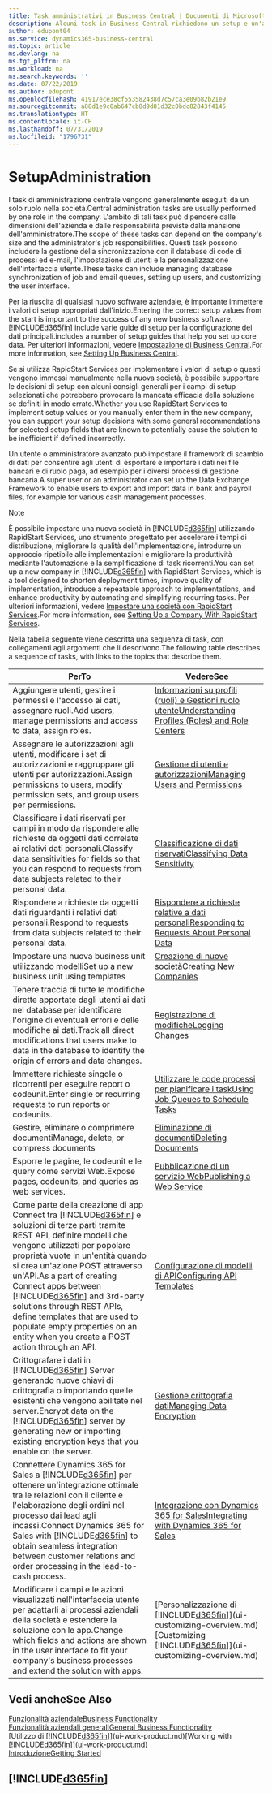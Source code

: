 ```yaml
---
title: Task amministrativi in Business Central | Documenti di Microsoft
description: Alcuni task in Business Central richiedono un setup e un'amministrazione centrale. In questa sezione, viene fornita una descrizione di tali task e informazioni su come utilizzarli.
author: edupont04
ms.service: dynamics365-business-central
ms.topic: article
ms.devlang: na
ms.tgt_pltfrm: na
ms.workload: na
ms.search.keywords: ''
ms.date: 07/22/2019
ms.author: edupont
ms.openlocfilehash: 41917ece38cf553582438d7c57ca3e09b82b21e9
ms.sourcegitcommit: a88d1e9c0ab647cb8d9d81d32c0bdc82843f4145
ms.translationtype: HT
ms.contentlocale: it-CH
ms.lasthandoff: 07/31/2019
ms.locfileid: "1796731"
---
```

# <a name="administration"></a><span data-ttu-id="41017-104">Setup</span><span class="sxs-lookup"><span data-stu-id="41017-104">Administration</span></span>
<span data-ttu-id="41017-105">I task di amministrazione centrale vengono generalmente eseguiti da un solo ruolo nella società.</span><span class="sxs-lookup"><span data-stu-id="41017-105">Central administration tasks are usually performed by one role in the company.</span></span> <span data-ttu-id="41017-106">L'ambito di tali task può dipendere dalle dimensioni dell'azienda e dalle responsabilità previste dalla mansione dell'amministratore.</span><span class="sxs-lookup"><span data-stu-id="41017-106">The scope of these tasks can depend on the company's size and the administrator's job responsibilities.</span></span> <span data-ttu-id="41017-107">Questi task possono includere la gestione della sincronizzazione con il database di code di processi ed e-mail, l'impostazione di utenti e la personalizzazione dell'interfaccia utente.</span><span class="sxs-lookup"><span data-stu-id="41017-107">These tasks can include managing database synchronization of job and email queues, setting up users, and customizing the user interface.</span></span>  

<span data-ttu-id="41017-108">Per la riuscita di qualsiasi nuovo software aziendale, è importante immettere i valori di setup appropriati dall'inizio.</span><span class="sxs-lookup"><span data-stu-id="41017-108">Entering the correct setup values from the start is important to the success of any new business software.</span></span> [!INCLUDE[d365fin](includes/d365fin_md.md)] <span data-ttu-id="41017-109">include varie guide di setup per la configurazione dei dati principali.</span><span class="sxs-lookup"><span data-stu-id="41017-109">includes a number of setup guides that help you set up core data.</span></span> <span data-ttu-id="41017-110">Per ulteriori informazioni, vedere [Impostazione di Business Central](setup.md).</span><span class="sxs-lookup"><span data-stu-id="41017-110">For more information, see [Setting Up Business Central](setup.md).</span></span>

<span data-ttu-id="41017-111">Se si utilizza RapidStart Services per implementare i valori di setup o questi vengono immessi manualmente nella nuova società, è possibile supportare le decisioni di setup con alcuni consigli generali per i campi di setup selezionati che potrebbero provocare la mancata efficacia della soluzione se definiti in modo errato.</span><span class="sxs-lookup"><span data-stu-id="41017-111">Whether you use RapidStart Services to implement setup values or you manually enter them in the new company, you can support your setup decisions with some general recommendations for selected setup fields that are known to potentially cause the solution to be inefficient if defined incorrectly.</span></span>  

<span data-ttu-id="41017-112">Un utente o amministratore avanzato può impostare il framework di scambio di dati per consentire agli utenti di esportare e importare i dati nei file bancari e di ruolo paga, ad esempio per i diversi processi di gestione bancaria.</span><span class="sxs-lookup"><span data-stu-id="41017-112">A super user or an administrator can set up the Data Exchange Framework to enable users to export and import data in bank and payroll files, for example for various cash management processes.</span></span>

> [!NOTE]
> <span data-ttu-id="41017-113">È possibile impostare una nuova società in [!INCLUDE[d365fin](includes/d365fin_md.md)] utilizzando RapidStart Services, uno strumento progettato per accelerare i tempi di distribuzione, migliorare la qualità dell'implementazione, introdurre un approccio ripetibile alle implementazioni e migliorare la produttività mediante l'automazione e la semplificazione di task ricorrenti.</span><span class="sxs-lookup"><span data-stu-id="41017-113">You can set up a new company in [!INCLUDE[d365fin](includes/d365fin_md.md)] with RapidStart Services, which is a tool designed to shorten deployment times, improve quality of implementation, introduce a repeatable approach to implementations, and enhance productivity by automating and simplifying recurring tasks.</span></span> <span data-ttu-id="41017-114">Per ulteriori informazioni, vedere [Impostare una società con RapidStart Services](admin-set-up-a-company-with-rapidstart.md).</span><span class="sxs-lookup"><span data-stu-id="41017-114">For more information, see [Setting Up a Company With RapidStart Services](admin-set-up-a-company-with-rapidstart.md).</span></span>

<span data-ttu-id="41017-115">Nella tabella seguente viene descritta una sequenza di task, con collegamenti agli argomenti che li descrivono.</span><span class="sxs-lookup"><span data-stu-id="41017-115">The following table describes a sequence of tasks, with links to the topics that describe them.</span></span>   

|<span data-ttu-id="41017-116">**Per**</span><span class="sxs-lookup"><span data-stu-id="41017-116">**To**</span></span>|<span data-ttu-id="41017-117">**Vedere**</span><span class="sxs-lookup"><span data-stu-id="41017-117">**See**</span></span>|  
|------------|-------------|  
|<span data-ttu-id="41017-118">Aggiungere utenti, gestire i permessi e l'accesso ai dati, assegnare ruoli.</span><span class="sxs-lookup"><span data-stu-id="41017-118">Add users, manage permissions and access to data, assign roles.</span></span>|[<span data-ttu-id="41017-119">Informazioni su profili (ruoli) e Gestioni ruolo utente</span><span class="sxs-lookup"><span data-stu-id="41017-119">Understanding Profiles (Roles) and Role Centers</span></span>](admin-users-profiles-roles.md)|  
|<span data-ttu-id="41017-120">Assegnare le autorizzazioni agli utenti, modificare i set di autorizzazioni e raggruppare gli utenti per autorizzazioni.</span><span class="sxs-lookup"><span data-stu-id="41017-120">Assign permissions to users, modify permission sets, and group users per permissions.</span></span>|[<span data-ttu-id="41017-121">Gestione di utenti e autorizzazioni</span><span class="sxs-lookup"><span data-stu-id="41017-121">Managing Users and Permissions</span></span>](ui-how-users-permissions.md)|
|<span data-ttu-id="41017-122">Classificare i dati riservati per campi in modo da rispondere alle richieste da oggetti dati correlate ai relativi dati personali.</span><span class="sxs-lookup"><span data-stu-id="41017-122">Classify data sensitivities for fields so that you can respond to requests from data subjects related to their personal data.</span></span>|[<span data-ttu-id="41017-123">Classificazione di dati riservati</span><span class="sxs-lookup"><span data-stu-id="41017-123">Classifying Data Sensitivity</span></span>](admin-classifying-data-sensitivity.md)|
|<span data-ttu-id="41017-124">Rispondere a richieste da oggetti dati riguardanti i relativi dati personali.</span><span class="sxs-lookup"><span data-stu-id="41017-124">Respond to requests from data subjects related to their personal data.</span></span>|[<span data-ttu-id="41017-125">Rispondere a richieste relative a dati personali</span><span class="sxs-lookup"><span data-stu-id="41017-125">Responding to Requests About Personal Data</span></span>](admin-responding-to-requests-about-personal-data.md)|
|<span data-ttu-id="41017-126">Impostare una nuova business unit utilizzando modelli</span><span class="sxs-lookup"><span data-stu-id="41017-126">Set up a new business unit using templates</span></span>|[<span data-ttu-id="41017-127">Creazione di nuove società</span><span class="sxs-lookup"><span data-stu-id="41017-127">Creating New Companies</span></span>](about-new-company.md)|
|<span data-ttu-id="41017-128">Tenere traccia di tutte le modifiche dirette apportate dagli utenti ai dati nel database per identificare l'origine di eventuali errori e delle modifiche ai dati.</span><span class="sxs-lookup"><span data-stu-id="41017-128">Track all direct modifications that users make to data in the database to identify the origin of errors and data changes.</span></span>|[<span data-ttu-id="41017-129">Registrazione di modifiche</span><span class="sxs-lookup"><span data-stu-id="41017-129">Logging Changes</span></span>](across-log-changes.md)|  
|<span data-ttu-id="41017-130">Immettere richieste singole o ricorrenti per eseguire report o codeunit.</span><span class="sxs-lookup"><span data-stu-id="41017-130">Enter single or recurring requests to run reports or codeunits.</span></span>|[<span data-ttu-id="41017-131">Utilizzare le code processi per pianificare i task</span><span class="sxs-lookup"><span data-stu-id="41017-131">Using Job Queues to Schedule Tasks</span></span>](admin-job-queues-schedule-tasks.md)|  
|<span data-ttu-id="41017-132">Gestire, eliminare o comprimere documenti</span><span class="sxs-lookup"><span data-stu-id="41017-132">Manage, delete, or compress documents</span></span>|[<span data-ttu-id="41017-133">Eliminazione di documenti</span><span class="sxs-lookup"><span data-stu-id="41017-133">Deleting Documents</span></span>](admin-manage-documents.md)|  
|<span data-ttu-id="41017-134">Esporre le pagine, le codeunit e le query come servizi Web.</span><span class="sxs-lookup"><span data-stu-id="41017-134">Expose pages, codeunits, and queries as web services.</span></span>|[<span data-ttu-id="41017-135">Pubblicazione di un servizio Web</span><span class="sxs-lookup"><span data-stu-id="41017-135">Publishing a Web Service</span></span>](across-how-publish-web-service.md)|
|<span data-ttu-id="41017-136">Come parte della creazione di app Connect tra [!INCLUDE[d365fin](includes/d365fin_md.md)] e soluzioni di terze parti tramite REST API, definire modelli che vengono utilizzati per popolare proprietà vuote in un'entità quando si crea un'azione POST attraverso un'API.</span><span class="sxs-lookup"><span data-stu-id="41017-136">As a part of creating Connect apps between [!INCLUDE[d365fin](includes/d365fin_md.md)] and 3rd-party solutions through REST APIs, define templates that are used to populate empty properties on an entity when you create a POST action through an API.</span></span>|[<span data-ttu-id="41017-137">Configurazione di modelli di API</span><span class="sxs-lookup"><span data-stu-id="41017-137">Configuring API Templates</span></span>](admin-configuring-api-template.md)|
|<span data-ttu-id="41017-138">Crittografare i dati in [!INCLUDE[d365fin](includes/d365fin_md.md)] Server generando nuove chiavi di crittografia o importando quelle esistenti che vengono abilitate nel server.</span><span class="sxs-lookup"><span data-stu-id="41017-138">Encrypt data on the [!INCLUDE[d365fin](includes/d365fin_md.md)] server by generating new or importing existing encryption keys that you enable on the server.</span></span>|[<span data-ttu-id="41017-139">Gestione crittografia dati</span><span class="sxs-lookup"><span data-stu-id="41017-139">Managing Data Encryption</span></span>](admin-manage-data-encryption.md)|
|<span data-ttu-id="41017-140">Connettere Dynamics 365 for Sales a [!INCLUDE[d365fin](includes/d365fin_md.md)] per ottenere un'integrazione ottimale tra le relazioni con il cliente e l'elaborazione degli ordini nel processo dai lead agli incassi.</span><span class="sxs-lookup"><span data-stu-id="41017-140">Connect Dynamics 365 for Sales with [!INCLUDE[d365fin](includes/d365fin_md.md)] to obtain seamless integration between customer relations and order processing in the lead-to-cash process.</span></span>|[<span data-ttu-id="41017-141">Integrazione con Dynamics 365 for Sales</span><span class="sxs-lookup"><span data-stu-id="41017-141">Integrating with Dynamics 365 for Sales</span></span>](admin-prepare-dynamics-365-for-sales-for-integration.md)|
|<span data-ttu-id="41017-142">Modificare i campi e le azioni visualizzati nell'interfaccia utente per adattarli ai processi aziendali della società e estendere la soluzione con le app.</span><span class="sxs-lookup"><span data-stu-id="41017-142">Change which fields and actions are shown in the user interface to fit your company's business processes and extend the solution with apps.</span></span>|<span data-ttu-id="41017-143">[Personalizzazione di [!INCLUDE[d365fin](includes/d365fin_md.md)]](ui-customizing-overview.md)</span><span class="sxs-lookup"><span data-stu-id="41017-143">[Customizing [!INCLUDE[d365fin](includes/d365fin_md.md)]](ui-customizing-overview.md)</span></span>|

## <a name="see-also"></a><span data-ttu-id="41017-144">Vedi anche</span><span class="sxs-lookup"><span data-stu-id="41017-144">See Also</span></span>
[<span data-ttu-id="41017-145">Funzionalità aziendale</span><span class="sxs-lookup"><span data-stu-id="41017-145">Business Functionality</span></span>](across-business-functionality.md)  
[<span data-ttu-id="41017-146">Funzionalità aziendali generali</span><span class="sxs-lookup"><span data-stu-id="41017-146">General Business Functionality</span></span>](ui-across-business-areas.md)  
<span data-ttu-id="41017-147">[Utilizzo di [!INCLUDE[d365fin](includes/d365fin_md.md)]](ui-work-product.md)</span><span class="sxs-lookup"><span data-stu-id="41017-147">[Working with [!INCLUDE[d365fin](includes/d365fin_md.md)]](ui-work-product.md)</span></span>  
[<span data-ttu-id="41017-148">Introduzione</span><span class="sxs-lookup"><span data-stu-id="41017-148">Getting Started</span></span>](product-get-started.md)    

## [!INCLUDE[d365fin](includes/free_trial_md.md)]  
